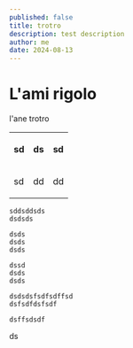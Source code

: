 ```yaml
---
published: false
title: trotro
description: test description
author: me
date: 2024-08-13
---
```

# L'ami rigolo

l'ane trotro

<table style="min-width: 75px"><colgroup><col><col><col></colgroup><tbody><tr><th colspan="1" rowspan="1"><p>sd</p></th><th colspan="1" rowspan="1"><p>ds</p></th><th colspan="1" rowspan="1"><p>sd</p></th></tr><tr><td colspan="1" rowspan="1"><p>sd</p></td><td colspan="1" rowspan="1"><p>dd</p></td><td colspan="1" rowspan="1"><p>dd</p></td></tr></tbody></table>

```
sddsddsds
dsdsds

dsds
dsds
dsds

dssd
dsds
dsds

dsdsdsfsdfsdffsd
dsfsdfdsfsdf

dsffsdsdf
```

ds